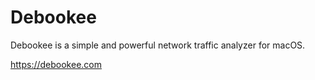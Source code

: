 # Debookee

Debookee is a simple and powerful network traffic analyzer for macOS.

https://debookee.com